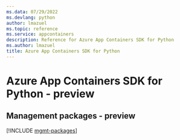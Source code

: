 ```yaml
---
ms.data: 07/29/2022
ms.devlang: python
author: lmazuel
ms.topic: reference
ms.service: appcontainers
description: Reference for Azure App Containers SDK for Python
ms.author: lmazuel
title: Azure App Containers SDK for Python
---
```

# Azure App Containers SDK for Python - preview

## Management packages - preview
[!INCLUDE [mgmt-packages](app-containers-mgmt-index.md)]